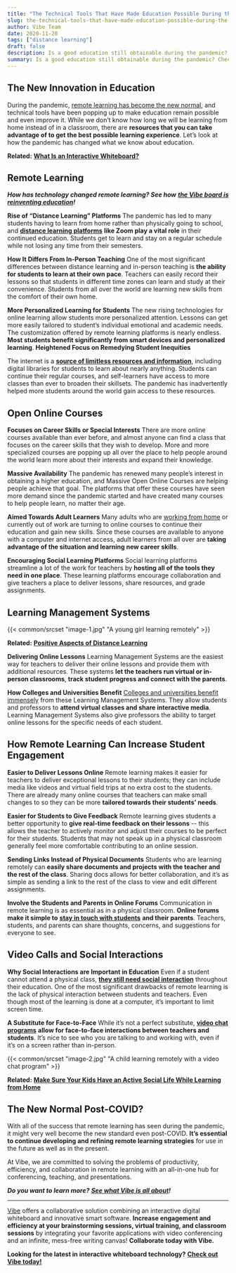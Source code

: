 ```yaml
---
title: "The Technical Tools That Have Made Education Possible During the Pandemic"
slug: the-technical-tools-that-have-made-education-possible-during-the-pandemic
author: Vibe Team
date: 2020-11-20
tags: ["distance learning"]
draft: false
description: Is a good education still obtainable during the pandemic? Check out the technical tools that make it possible!
summary: Is a good education still obtainable during the pandemic? Check out the technical tools that make it possible!
---
```



## The New Innovation in Education

During the pandemic, [remote learning has become the new normal](https://vibe.us/lp/scenario-distance-learning/), and technical tools have been popping up to make education remain possible and even improve it. While we don’t know how long we will be learning from home instead of in a classroom, there are **resources that you can take advantage of to get the best possible learning experience**. Let’s look at how the pandemic has changed what we know about education. 

**Related:** [**What Is an Interactive Whiteboard?**](https://vibe.us/blog/interactive-whiteboard-what-is-it-and-what-does-it-do/)


## Remote Learning

***How has technology changed remote learning? See how*** [***the Vibe board is reinventing education***](https://vibe.us/order/)***!***

**Rise of “Distance Learning” Platforms**
The pandemic has led to many students having to learn from home rather than physically going to school, and [**distance learning platforms**](https://vibe.us/blog/video-conferencing-apps-with-whiteboard/) **like Zoom play a vital role** in their continued education. Students get to learn and stay on a regular schedule while not losing any time from their semesters.

**How It Differs From In-Person Teaching**
One of the most significant differences between distance learning and in-person teaching is **the ability for students to learn at their own pace**. Teachers can easily record their lessons so that students in different time zones can learn and study at their convenience. Students from all over the world are learning new skills from the comfort of their own home.

**More Personalized Learning for Students**
The new rising technologies for online learning allow students more personalized attention. Lessons can get more easily tailored to student’s individual emotional and academic needs. The customization offered by remote learning platforms is nearly endless. **Most students benefit significantly from smart devices and personalized learning**.
**Heightened Focus on Remedying Student Inequities**

The internet is a [**source of limitless resources and information**](https://vibe.us/blog/), including digital libraries for students to learn about nearly anything. Students can continue their regular courses, and self-learners have access to more classes than ever to broaden their skillsets. 
The pandemic has inadvertently helped more students around the world gain access to these resources.


## Open Online Courses

**Focuses on Career Skills or Special Interests** 
There are more online courses available than ever before, and almost anyone can find a class that focuses on the career skills that they wish to develop. More and more specialized courses are popping up all over the place to help people around the world learn more about their interests and expand their knowledge. 

**Massive Availability**
The pandemic has renewed many people’s interest in obtaining a higher education, and Massive Open Online Courses are helping people achieve that goal. The platforms that offer these courses have seen more demand since the pandemic started and have created many courses to help people learn, no matter their age.

**Aimed Towards Adult Learners**
Many adults who are [working from home](https://vibe.us/blog/9-benefits-youre-getting-from-working-from-home/) or currently out of work are turning to online courses to continue their education and gain new skills. Since these courses are available to anyone with a computer and internet access, adult learners from all over are **taking advantage of the situation and learning new career skills**.

**Encouraging Social Learning Platforms**
Social learning platforms streamline a lot of the work for teachers by **hosting all of the tools they need in one place**. These learning platforms encourage collaboration and give teachers a place to deliver lessons, share resources, and grade assignments.

## Learning Management Systems
{{< common/srcset "image-1.jpg" "A young girl learning remotely" >}}


**Related:** [**Positive Aspects of Distance Learning**](https://vibe.us/blog/10-positive-aspects-to-distance-learning/)

**Delivering Online Lessons**
Learning Management Systems are the easiest way for teachers to deliver their online lessons and provide them with additional resources. These systems **let the teachers run virtual or in-person classrooms**, **track student progress and connect with the parents**.

**How Colleges and Universities Benefit**
[Colleges and universities benefit immensely](https://vibe.us/lp/scenario-education/) from these Learning Management Systems. They allow students and professors to **attend virtual classes and share interactive media**. Learning Management Systems also give professors the ability to target online lessons for the specific needs of each student.


## How Remote Learning Can Increase Student Engagement

**Easier to Deliver Lessons Online**
Remote learning makes it easier for teachers to deliver exceptional lessons to their students; they can include media like videos and virtual field trips at no extra cost to the students. There are already many online courses that teachers can make small changes to so they can be more **tailored towards their students’ needs**.

**Easier for Students to Give Feedback**
Remote learning gives students a better opportunity to **give real-time feedback on their lessons** -- this allows the teacher to actively monitor and adjust their courses to be perfect for their students. Students that may not speak up in a physical classroom generally feel more comfortable contributing to an online session.

**Sending Links Instead of Physical Documents**
Students who are learning remotely can **easily share documents and projects with the teacher and the rest of the class**. Sharing docs allows for better collaboration, and it’s as simple as sending a link to the rest of the class to view and edit different assignments.

**Involve the Students and Parents in Online Forums**
Communication in remote learning is as essential as in a physical classroom. **Online forums make it simple to** [**stay in touch with students**](https://vibe.us/blog/8-ways-to-use-a-vibe-board-with-kids/) **and their parents**. Teachers, students, and parents can share thoughts, concerns, and suggestions for everyone to see.


## Video Calls and Social Interactions

**Why Social Interactions are Important in Education**
Even if a student cannot attend a physical class, [**they still need social interaction**](https://www.fastcompany.com/90535982/3-ways-to-improve-your-kids-social-skills-during-remote-learning) throughout their education. One of the most significant drawbacks of remote learning is the lack of physical interaction between students and teachers. Even though most of the learning is done at a computer, it’s important to limit screen time.

**A Substitute for Face-to-Face**
While it’s not a perfect substitute, [**video chat programs**](https://vibe.us/blog/digital-technology-to-use-if-youre-working-from-home-and-havent-prepped/) **allow for face-to-face interactions between teachers and students**. It’s nice to see who you are talking to and working with, even if it’s on a screen rather than in-person.

{{< common/srcset "image-2.jpg" "A child learning remotely with a video chat program" >}}


**Related:** [**Make Sure Your Kids Have an Active Social Life While Learning from Home**](https://vibe.us/blog/making-sure-your-kids-still-have-an-active-social-life-while-learning-remotely/)


## The New Normal Post-COVID?

With all of the success that remote learning has seen during the pandemic, it might very well become the new standard even post-COVID. **It’s essential to continue developing and refining remote learning strategies** for use in the future as well as in the present.

At Vibe, we are committed to solving the problems of productivity, efficiency, and collaboration in remote learning with an all-in-one hub for conferencing, teaching, and presentations.

***Do you want to learn more?*** [***See what Vibe is all about***](https://vibe.us/about/)***!***



----------

[Vibe](https://vibe.us/) offers a collaborative solution combining an interactive digital whiteboard and innovative smart software. **Increase engagement and efficiency at your brainstorming sessions, virtual training, and classroom sessions** by integrating your favorite applications with video conferencing and an infinite, mess-free writing canvas! **Collaborate today with Vibe.**

**Looking for the latest in interactive whiteboard technology?** [**Check out Vibe today!**](https://vibe.us/order/)
